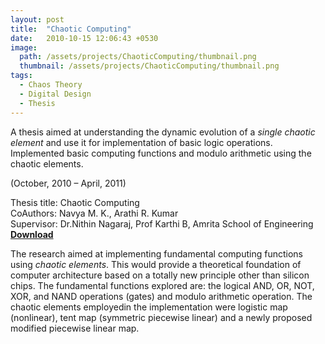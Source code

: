 ```yaml
---
layout: post
title:  "Chaotic Computing"
date:   2010-10-15 12:06:43 +0530
image: 
  path: /assets/projects/ChaoticComputing/thumbnail.png
  thumbnail: /assets/projects/ChaoticComputing/thumbnail.png
tags:
  - Chaos Theory
  - Digital Design
  - Thesis
---
```

<!---tags: [Chaos Theory, Digital Design, Thesis]--->
A thesis aimed at understanding the dynamic evolution of a *single chaotic element* and use it for implementation of basic logic operations. Implemented basic computing functions and modulo arithmetic using the chaotic elements. 

(October, 2010 – April, 2011)<br/>

Thesis title: Chaotic Computing<br/>
CoAuthors: Navya M. K., Arathi R. Kumar<br/>
Supervisor: Dr.Nithin Nagaraj, Prof Karthi B, Amrita School of Engineering<br/>
[**Download**](/assets/projects/SpeechProcessing/Thesis.pdf)<br/>

The research aimed at implementing fundamental computing functions
using *chaotic elements*. This would provide a theoretical foundation of computer architecture based on a totally new principle other than silicon chips. The fundamental functions explored are: the logical AND, OR, NOT, XOR, and NAND operations (gates) and modulo arithmetic operation. The chaotic elements employedin the implementation were logistic map (nonlinear), tent map (symmetric piecewise linear) and a newly proposed modified piecewise linear map.